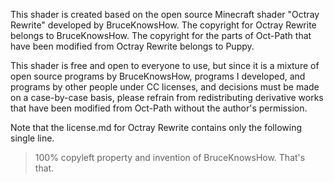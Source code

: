 This shader is created based on the open source Minecraft shader "Octray Rewrite" developed by BruceKnowsHow.
The copyright for Octray Rewrite belongs to BruceKnowsHow.
The copyright for the parts of Oct-Path that have been modified from Octray Rewrite belongs to Puppy.

This shader is free and open to everyone to use, but since it is a mixture of open source programs by BruceKnowsHow, programs I developed, and programs by other people under CC licenses, and decisions must be made on a case-by-case basis, please refrain from redistributing derivative works that have been modified from Oct-Path without the author's permission.

Note that the license.md for Octray Rewrite contains only the following single line.
> 100% copyleft property and invention of BruceKnowsHow. That's that.
